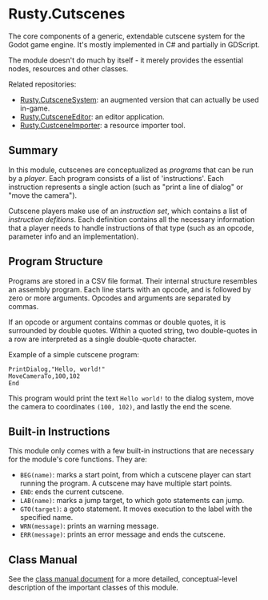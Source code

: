 # Rusty.Cutscenes
The core components of a generic, extendable cutscene system for the Godot game engine. It's mostly implemented in C# and partially in GDScript.

The module doesn't do much by itself - it merely provides the essential nodes, resources and other classes.

Related repositories:
- [Rusty.CutsceneSystem](https://github.com/RustyRoboticsBV/Rusty.CutsceneSystem): an augmented version that can actually be used in-game.
- [Rusty.CutsceneEditor](https://github.com/RustyRoboticsBV/Rusty.CutsceneEditor): an editor application.
- [Rusty.CustceneImporter](https://github.com/RustyRoboticsBV/Rusty.CutsceneImporter): a resource importer tool.

## Summary
In this module, cutscenes are conceptualized as *programs* that can be run by a *player*. Each program consists of a list of 'instructions'. Each instruction represents a single action (such as "print a line of dialog" or "move the camera").

Cutscene players make use of an *instruction set*, which contains a list of *instruction defitions*. Each definition contains all the necessary information that a player needs to handle instructions of that type (such as an opcode, parameter info and an implementation).

## Program Structure
Programs are stored in a CSV file format. Their internal structure resembles an assembly program. Each line starts with an opcode, and is followed by zero or more arguments. Opcodes and arguments are separated by commas.

If an opcode or argument contains commas or double quotes, it is surrounded by double quotes. Within a quoted string, two double-quotes in a row are interpreted as a single double-quote character.

Example of a simple cutscene program:

	PrintDialog,"Hello, world!"
	MoveCameraTo,100,102
	End

This program would print the text `Hello world!` to the dialog system, move the camera to coordinates `(100, 102)`, and lastly the end the scene.

## Built-in Instructions
This module only comes with a few built-in instructions that are necessary for the module's core functions. They are:
- `BEG(name)`: marks a start point, from which a cutscene player can start running the program. A cutscene may have multiple start points.
- `END`: ends the current cutscene.
- `LAB(name)`: marks a jump target, to which goto statements can jump.
- `GTO(target)`: a goto statement. It moves execution to the label with the specified name.
- `WRN(message)`: prints an warning message.
- `ERR(message)`: prints an error message and ends the cutscene.

## Class Manual
See the [class manual document](https://github.com/RustyRoboticsBV/Rusty.Cutscenes/blob/master/ClassManual.md) for a more detailed, conceptual-level description of the important classes of this module.
